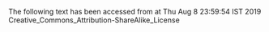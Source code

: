 The following text has been accessed from at Thu Aug 8 23:59:54 IST 2019
Creative_Commons_Attribution-ShareAlike_License
